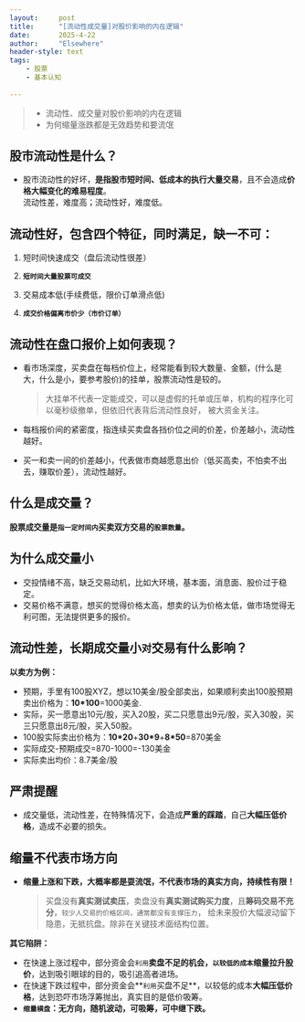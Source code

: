 ```yaml
---
layout: 	post
title: 		"[流动性成交量]对股价影响的内在逻辑"
date:       2025-4-22
author: 	"Elsewhere"
header-style: text
tags:
    - 股票 
    - 基本认知
    
---
```


> - 流动性、成交量对股价影响的内在逻辑
> - 为何缩量涨跌都是无效趋势和要流氓

## 股市流动性是什么？

- 股市流动性的好坏，**是指股市短时间、低成本的执行大量交易**，且不会造成**价格大幅变化的难易程度**。   
  流动性差，难度高；流动性好，难度低。

## 流动性好，包含四个特征，同时满足，缺一不可：

1. 短时间快速成交（盘后流动性很差）

2. **`短时间大量股票可成交`**

3. 交易成本低(手续费低，限价订单滑点低)

4. **`成交价格偏离市价少（市价订单）`**

   

## 流动性在盘口报价上如何表现？

- 看市场深度，买卖盘在每档价位上，经常能看到较大数量、金额，(什么是大，什么是小，要参考股价)的挂单，股票流动性是较的。  

  > 大挂单不代表一定能成交，可以是虚假的托单或压单，机构的程序化可以毫秒级撤单，但依旧代表背后流动性良好，
  > 被大资金关注。

- 每档报价间的紧密度，指连续买卖盘各挡价位之间的价差，价差越小，流动性越好。

- 买一和卖一间的价差越小，代表做市商越愿意出价（低买高卖，不怕卖不出去，赚取价差），流动性越好。



## 什么是成交量？

**股票成交量是`指一定时间内`买卖双方交易的`股票数量`。**



## 为什么成交量小

- 交投情绪不高，缺乏交易动机，比如大环境，基本面，消息面、股价过于稳定。
- 交易价格不满意，想买的觉得价格太高，想卖的认为价格太低，做市场觉得无利可图，无法提供更多的报价。



## 流动性差，长期成交量小`对`交易有什么影响？

**以卖方为例：**

- 预期，手里有100股XYZ，想以10美金/股全部卖出，如果顺利卖出100股预期卖出价格为：**10*100**=1000美金.
- 实际，买一愿意出10元/股，买入20股，买二只愿意出9元/股，买入30股，买三只愿意出8元/股，买入50股。
- 100股实际卖出价格为：**10*20**+**30*9**+**8*50**=870美金
- 实际成交-预期成交=870-1000=-130美金
- 实际卖出均价：8.7美金/股



## 严肃提醒

- 成交量低，流动性差，在特殊情况下，会造成**严重的踩踏**，自己**大幅压低价格**，造成不必要的损失。



## 缩量不代表市场方向

- **缩量上涨和下跌，大概率都是耍流氓，不代表市场的真实方向，持续性有限！**

  > 买盘没有**真实测试卖压**，卖盘没有**真实测试购买力度**，且**筹码交易不充分**，`较少人交易的价格区间，通常都没有支撑压力`，
  > 给未来股价大幅波动留下隐患，无抵抗盘。除非在关键技术面结构位置。

**其它陷阱：**

- 在快速上涨过程中，部分资金会`利用`**卖盘不足的机会，`以较低的成本`缩量拉升股价**，达到吸引眼球的目的，吸引追高者进场。
- 在快速下跌过程中，部分资金会**`利用`买盘不足**，以较低的成本**大幅压低价格**，达到恐吓市场浮筹抛出，真实目的是低价吸筹。
- **`缩量横盘`：无方向，随机波动，可吸筹，可中继下跌。**
